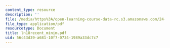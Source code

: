 ```yaml
---
content_type: resource
description: ''
file: /media/https%3A/open-learning-course-data-rc.s3.amazonaws.com/24-951-introduction-to-syntax-fall-2003/56c43d39a68110f707341989a33dc7c7_ln18recent_minim.pdf
file_type: application/pdf
resourcetype: Document
title: ln18recent_minim.pdf
uid: 56c43d39-a681-10f7-0734-1989a33dc7c7
---
```

